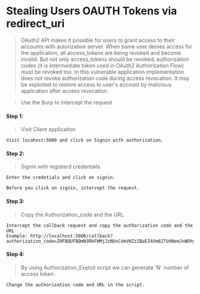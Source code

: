 
# Stealing Users OAUTH Tokens via redirect_uri
> OAuth2 API makes it possible for users to grant access to their accounts with autorization server. When some user denies access for the application, all access_tokens are being revoked and become invalid. But not only access_tokens should be revoked, authorization codes (it is intermediate token used in OAuth2 Authorization Flow) must be revoked too. In this vulnerable application implementation does not revoke authorization code during access revocation. It may be exploited to restore access to user's account by malicious application after access revocation.

> Use the Burp to intercept the request 
  
#### Step 1: 
>  Visit Client applicaiton

```
Visit locahost:5000 and click on Signin with authorization.
```
#### Step 2: 
>  Signin with registerd credentails. 

```
Enter the credetials and click on signin.

Before you click on signin, intercept the request. 
```
#### Step 3: 
> Copy the Authorization_code and the URL
```
Intercept the callback request and copy the authorization code and the URL
Example: http://localhost:5000/callback?authorization_code=Z0FBQUFBQmN3RkFWMjJzNUxCdmVHZzZBaEI4Um82TUdNemJnWDhyRW1WeHRHSmZncS1jNmV1bEtlWmFGSU9aM053MWpaOGZ0TXBER3BESHhXQlNiV3lVVS1VNEo0ZTFuNzVkT0dlb1lKRUFsb0NoeUlEVXJNMl9pTS1UQ1U1cFJndmxMbldjZ0lIekhDRzYydy1EWUlNRXpmVEl0Sl94MURyN2RETHhmRS04dnVYQVk0LVZJYWF3Yms1UWg5VDUwdm1BcWtkempTWWRxQW5FNXJvSHJRZ3RuMU9yajFVRDJNdz09"
```
#### Step 4: 
>  By using Authorization_Exploit script we can generate 'N' number of access token .

```
Change the authorization code and URL in the script.
```